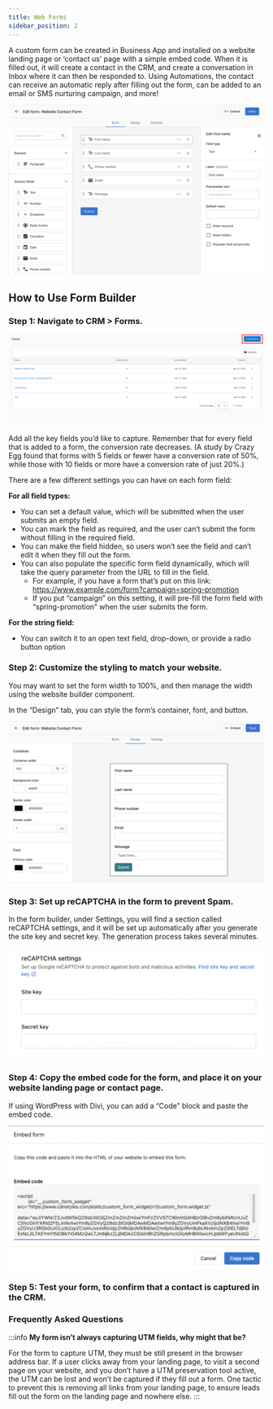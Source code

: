 ```yaml
---
title: Web Forms
sidebar_position: 2
---
```

A custom form can be created in Business App and installed on a website landing page or ‘contact us’ page with a simple embed code. When it is filled out, it will create a contact in the CRM, and create a conversation in Inbox where it can then be responded to. Using Automations, the contact can receive an automatic reply after filling out the form, can be added to an email or SMS nurturing campaign, and more!

![](./img/contact_form.png)

## How to Use Form Builder

### Step 1: Navigate to CRM > Forms.

![](./img/create.png)

Add all the key fields you’d like to capture. Remember that for every field that is added to a form, the conversion rate decreases. (A study by Crazy Egg found that forms with 5 fields or fewer have a conversion rate of 50%, while those with 10 fields or more have a conversion rate of just 20%.)

There are a few different settings you can have on each form field:

**For all field types:**
 - You can set a default value, which will be submitted when the user submits an empty field.
 - You can mark the field as required, and the user can’t submit the form without filling in the required field.
 - You can make the field hidden, so users won’t see the field and can’t edit it when they fill out the form.
 - You can also populate the specific form field dynamically, which will take the query parameter from the URL to fill in the field.
     - For example, if you have a form that’s put on this link: https://www.example.com/form?campaign=spring-promotion
     - If you put “campaign” on this setting, it will pre-fill the form field with “spring-promotion” when the user submits the form.

**For the string field:**
 - You can switch it to an open text field, drop-down, or provide a radio button option

### Step 2: Customize the styling to match your website.

You may want to set the form width to 100%, and then manage the width using the website builder component.

In the “Design” tab, you can style the form’s container, font, and button.

![](./img/design.png)

### Step 3: Set up reCAPTCHA in the form to prevent Spam.

In the form builder, under Settings, you will find a section called reCAPTCHA settings, and it will be set up automatically after you generate the site key and secret key. The generation process takes several minutes.

![](./img/recaptcha.png)

### Step 4: Copy the embed code for the form, and place it on your website landing page or contact page.

If using WordPress with Divi, you can add a “Code” block and paste the embed code.

![](./img/embed.png)

### Step 5: Test your form, to confirm that a contact is captured in the CRM.

### Frequently Asked Questions

:::info
**My form isn’t always capturing UTM fields, why might that be?**

For the form to capture UTM, they must be still present in the browser address bar. If a user clicks away from your landing page, to visit a second page on your website, and you don’t have a UTM preservation tool active, the UTM can be lost and won’t be captured if they fill out a form. One tactic to prevent this is removing all links from your landing page, to ensure leads fill out the form on the landing page and nowhere else.
:::
